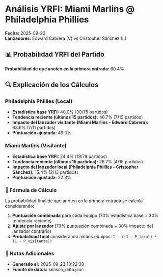 # Análisis YRFI: Miami Marlins @ Philadelphia Phillies

**Fecha:** 2025-09-23  
**Lanzadores:** Edward Cabrera (V) vs Cristopher Sánchez (L)

## 📊 Probabilidad YRFI del Partido

**Probabilidad de que anoten en la primera entrada:** 60.4%

## 🔍 Explicación de los Cálculos

### Philadelphia Phillies (Local)
- **Estadística base YRFI:** 40.0% (30/75 partidos)
- **Tendencia reciente (últimos 15 partidos):** 46.7% (7/15 partidos)
- **Impacto del lanzador visitante (Miami Marlins - Edward Cabrera):** 63.6% (7/11 partidos)
- **Puntuación ajustada:** 49.0%

### Miami Marlins (Visitante)
- **Estadística base YRFI:** 24.4% (19/78 partidos)
- **Tendencia reciente (últimos 15 partidos):** 26.7% (4/15 partidos)
- **Impacto del lanzador local (Philadelphia Phillies - Cristopher Sánchez):** 15.4% (2/13 partidos)
- **Puntuación ajustada:** 22.3%

### 📝 Fórmula de Cálculo

La probabilidad final de que anoten en la primera entrada se calcula considerando:
1. **Puntuación combinada** para cada equipo (70% estadística base + 30% tendencia reciente)
2. **Ajuste por lanzador** (70% puntuación combinada + 30% impacto del lanzador contrario)
3. **Probabilidad final** considerando ambos equipos: `1 - ((1 - P_local) * (1 - P_visitante))`

### 📌 Notas Adicionales

- **Generado el:** 2025-09-23 13:22:38
- **Fuente de datos:** season_data.json
